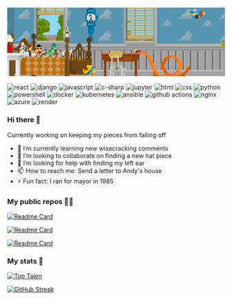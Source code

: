 <img src="Assets/BEC90176-53F4-48CF-9306-24F8A6878CDD.gif"></img>

<p>
  <img alt="react" src="https://img.shields.io/badge/-React-45b8d8?style=flat-square&logo=react&logoColor=white" />
  <img alt="django" src="https://img.shields.io/badge/-Django-3776AB?style=flat-square&logo=django&logoColor=white" />
  <img alt="javascript" src="https://img.shields.io/badge/-Javascript-F7DF1E?style=flat-square&logo=javascript&logoColor=white" />
  <img alt="c-sharp" src="https://img.shields.io/badge/-C%23-239120?style=flat-square&logo=c-sharp&logoColor=white" /> 
  <img alt="jupyter" src="https://img.shields.io/badge/-Jupyter-F37626?style=flat-square&logo=jupyter&logoColor=white" />
  <img alt="html" src="https://img.shields.io/badge/-Html-E34F26?style=flat-square&logo=html5&logoColor=white" />
  <img alt="css" src="https://img.shields.io/badge/-Css-1572B6?style=flat-square&logo=c-css3&logoColor=white" /> 
  <img alt="python" src="https://img.shields.io/badge/-Python-14354C?style=flat-square&logo=python&logoColor=white" />
  <img alt="powershell" src="https://img.shields.io/badge/-Powershell-46a2f1?style=flat-square&logo=powershell&logoColor=white" />  
  <img alt="docker" src="https://img.shields.io/badge/-Docker-46a2f1?style=flat-square&logo=docker&logoColor=white" />
  <img alt="kubernetes" src="https://img.shields.io/badge/-Kubernetes-326CE5?style=flat-square&logo=kubernetes&logoColor=white" />
  <img alt="ansible" src="https://img.shields.io/badge/-Ansible-DD0031?style=flat-square&logo=ansible&logoColor=white" />   
  <img alt="github actions" src="https://img.shields.io/badge/-Github_Actions-181717?style=flat-square&logo=github-actions&logoColor=white" />
  <img alt="nginx" src="https://img.shields.io/badge/-Nginx-009639?style=flat-square&logo=nginx&logoColor=white" />    
  <img alt="azure" src="https://img.shields.io/badge/-Azure-0089D6?style=flat-square&logo=microsoft+azure&logoColor=white" />
  <img alt="render" src="https://img.shields.io/badge/-Render-00CCBB?style=flat-square&logo=render&logoColor=white" />  
</p>

### Hi there 👋

Currently working on keeping my pieces from falling off
- 🌱 I’m currently learning new wisecracking comments
- 👯 I’m looking to collaborate on finding a new hat piece
- 🤔 I’m looking for help with finding my left ear 
- 📫 How to reach me: Send a letter to Andy's house
- ⚡ Fun fact: I ran for mayor in 1985

### My public repos 🧑‍💻

[![Readme Card](https://github-readme-stats.vercel.app/api/pin/?username=PowerOps-MK&repo=Coding&theme=radical)](https://github.com/PowerOps-MK/Coding)

[![Readme Card](https://github-readme-stats.vercel.app/api/pin/?username=PowerOps-MK&repo=Learning&theme=radical)](https://github.com/PowerOps-MK/Learning)

[![Readme Card](https://github-readme-stats.vercel.app/api/pin/?username=PowerOps-MK&repo=replace-action&theme=radical)](https://github.com/PowerOps-MK/Replace-action)

### My stats 🚀

[![Top Talen](https://github-readme-stats.vercel.app/api/top-langs/?username=PowerOps-MK&layout=compact&theme=radical)](https://github.com/PowerOps-MK)

[![GitHub Streak](https://github-readme-streak-stats.herokuapp.com/?user=PowerOps-MK&theme=dark&count_private=true&theme=radical)](https://github.com/PowerOps-MK)
